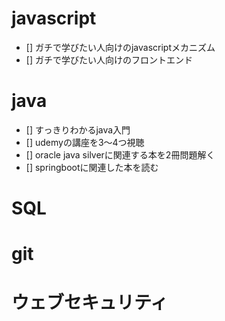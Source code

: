 # javascript
- [] ガチで学びたい人向けのjavascriptメカニズム
- [] ガチで学びたい人向けのフロントエンド

# java
- [] すっきりわかるjava入門
- [] udemyの講座を3～4つ視聴
- [] oracle java silverに関連する本を2冊問題解く
- [] springbootに関連した本を読む

# SQL

# git

# ウェブセキュリティ


